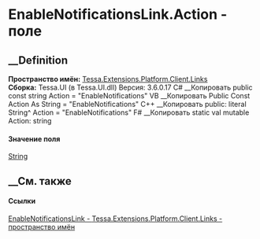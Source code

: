 # EnableNotificationsLink.Action - поле
##  __Definition
 **Пространство имён:**
[Tessa.Extensions.Platform.Client.Links](N_Tessa_Extensions_Platform_Client_Links.htm)  
 **Сборка:** Tessa.UI (в Tessa.UI.dll) Версия: 3.6.0.17
C# __Копировать
     public const string Action = "EnableNotifications"
VB __Копировать
     Public Const Action As String = "EnableNotifications"
C++ __Копировать
     public:
    literal String^ Action = "EnableNotifications"
F# __Копировать
     static val mutable Action: string
#### Значение поля
[String](https://learn.microsoft.com/dotnet/api/system.string)
##  __См. также
#### Ссылки
[EnableNotificationsLink -
](T_Tessa_Extensions_Platform_Client_Links_EnableNotificationsLink.htm)
[Tessa.Extensions.Platform.Client.Links - пространство
имён](N_Tessa_Extensions_Platform_Client_Links.htm)
